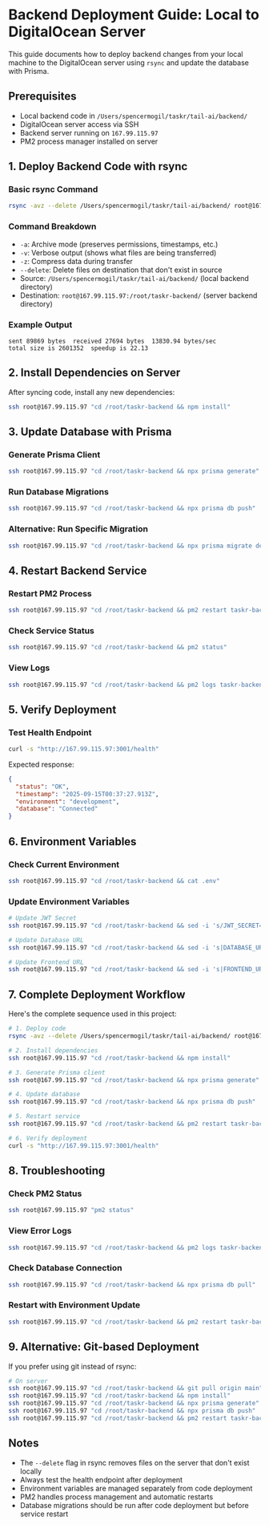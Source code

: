 # Backend Deployment Guide: Local to DigitalOcean Server

This guide documents how to deploy backend changes from your local machine to the DigitalOcean server using `rsync` and update the database with Prisma.

## Prerequisites

- Local backend code in `/Users/spencermogil/taskr/tail-ai/backend/`
- DigitalOcean server access via SSH
- Backend server running on `167.99.115.97`
- PM2 process manager installed on server

## 1. Deploy Backend Code with rsync

### Basic rsync Command
```bash
rsync -avz --delete /Users/spencermogil/taskr/tail-ai/backend/ root@167.99.115.97:/root/taskr-backend/
```

### Command Breakdown
- `-a`: Archive mode (preserves permissions, timestamps, etc.)
- `-v`: Verbose output (shows what files are being transferred)
- `-z`: Compress data during transfer
- `--delete`: Delete files on destination that don't exist in source
- Source: `/Users/spencermogil/taskr/tail-ai/backend/` (local backend directory)
- Destination: `root@167.99.115.97:/root/taskr-backend/` (server backend directory)

### Example Output
```
sent 89869 bytes  received 27694 bytes  13830.94 bytes/sec
total size is 2601352  speedup is 22.13
```

## 2. Install Dependencies on Server

After syncing code, install any new dependencies:

```bash
ssh root@167.99.115.97 "cd /root/taskr-backend && npm install"
```

## 3. Update Database with Prisma

### Generate Prisma Client
```bash
ssh root@167.99.115.97 "cd /root/taskr-backend && npx prisma generate"
```

### Run Database Migrations
```bash
ssh root@167.99.115.97 "cd /root/taskr-backend && npx prisma db push"
```

### Alternative: Run Specific Migration
```bash
ssh root@167.99.115.97 "cd /root/taskr-backend && npx prisma migrate deploy"
```

## 4. Restart Backend Service

### Restart PM2 Process
```bash
ssh root@167.99.115.97 "cd /root/taskr-backend && pm2 restart taskr-backend"
```

### Check Service Status
```bash
ssh root@167.99.115.97 "cd /root/taskr-backend && pm2 status"
```

### View Logs
```bash
ssh root@167.99.115.97 "cd /root/taskr-backend && pm2 logs taskr-backend --lines 10"
```

## 5. Verify Deployment

### Test Health Endpoint
```bash
curl -s "http://167.99.115.97:3001/health"
```

Expected response:
```json
{
  "status": "OK",
  "timestamp": "2025-09-15T00:37:27.913Z",
  "environment": "development",
  "database": "Connected"
}
```

## 6. Environment Variables

### Check Current Environment
```bash
ssh root@167.99.115.97 "cd /root/taskr-backend && cat .env"
```

### Update Environment Variables
```bash
# Update JWT Secret
ssh root@167.99.115.97 "cd /root/taskr-backend && sed -i 's/JWT_SECRET=.*/JWT_SECRET=\"your-new-jwt-secret\"/' .env"

# Update Database URL
ssh root@167.99.115.97 "cd /root/taskr-backend && sed -i 's|DATABASE_URL=.*|DATABASE_URL=\"postgresql://user:password@host:port/database\"|' .env"

# Update Frontend URL
ssh root@167.99.115.97 "cd /root/taskr-backend && sed -i 's|FRONTEND_URL=.*|FRONTEND_URL=\"https://dev.tailapp.ai\"|' .env"
```

## 7. Complete Deployment Workflow

Here's the complete sequence used in this project:

```bash
# 1. Deploy code
rsync -avz --delete /Users/spencermogil/taskr/tail-ai/backend/ root@167.99.115.97:/root/taskr-backend/

# 2. Install dependencies
ssh root@167.99.115.97 "cd /root/taskr-backend && npm install"

# 3. Generate Prisma client
ssh root@167.99.115.97 "cd /root/taskr-backend && npx prisma generate"

# 4. Update database
ssh root@167.99.115.97 "cd /root/taskr-backend && npx prisma db push"

# 5. Restart service
ssh root@167.99.115.97 "cd /root/taskr-backend && pm2 restart taskr-backend"

# 6. Verify deployment
curl -s "http://167.99.115.97:3001/health"
```

## 8. Troubleshooting

### Check PM2 Status
```bash
ssh root@167.99.115.97 "pm2 status"
```

### View Error Logs
```bash
ssh root@167.99.115.97 "cd /root/taskr-backend && pm2 logs taskr-backend --err --lines 20"
```

### Check Database Connection
```bash
ssh root@167.99.115.97 "cd /root/taskr-backend && npx prisma db pull"
```

### Restart with Environment Update
```bash
ssh root@167.99.115.97 "cd /root/taskr-backend && pm2 restart taskr-backend --update-env"
```

## 9. Alternative: Git-based Deployment

If you prefer using git instead of rsync:

```bash
# On server
ssh root@167.99.115.97 "cd /root/taskr-backend && git pull origin main"
ssh root@167.99.115.97 "cd /root/taskr-backend && npm install"
ssh root@167.99.115.97 "cd /root/taskr-backend && npx prisma generate"
ssh root@167.99.115.97 "cd /root/taskr-backend && npx prisma db push"
ssh root@167.99.115.97 "cd /root/taskr-backend && pm2 restart taskr-backend"
```

## Notes

- The `--delete` flag in rsync removes files on the server that don't exist locally
- Always test the health endpoint after deployment
- Environment variables are managed separately from code deployment
- PM2 handles process management and automatic restarts
- Database migrations should be run after code deployment but before service restart
